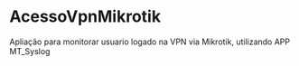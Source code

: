 # AcessoVpnMikrotik
 Apliação para monitorar usuario logado na VPN via Mikrotik, utilizando APP MT_Syslog 
